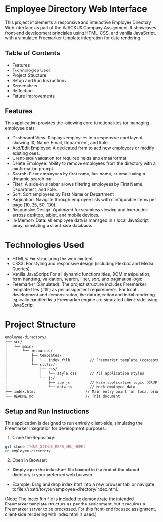 # Employee Directory Web Interface
This project implements a responsive and interactive Employee Directory Web Interface as part of the AJACKUS Company Assignment. It showcases front-end development principles using HTML, CSS, and vanilla JavaScript, with a simulated Freemarker template integration for data rendering.

## Table of Contents
* Features
* Technologies Used
* Project Structure
* Setup and Run Instructions
* Screenshots
* Reflection
* Future Improvements

## Features
This application provides the following core functionalities for managing employee data:

* Dashboard View: Displays employees in a responsive card layout, showing ID, Name, Email, Department, and Role.
* Add/Edit Employee: A dedicated form to add new employees or modify existing ones.
* Client-side validation for required fields and email format.
* Delete Employee: Ability to remove employees from the directory with a confirmation prompt.
* Search: Filter employees by first name, last name, or email using a dynamic search bar.
* Filter: A slide-in sidebar allows filtering employees by First Name, Department, and Role.
* Sort: Sort employees by First Name or Department.
* Pagination: Navigate through employee lists with configurable items per page (10, 25, 50, 100).
* Responsive Design: Optimized for seamless viewing and interaction across desktop, tablet, and mobile devices.
* In-Memory Data: All employee data is managed in a local JavaScript array, simulating a client-side database.

# Technologies Used
* HTML5: For structuring the web content.
* CSS3: For styling and responsive design (including Flexbox and Media Queries).
* Vanilla JavaScript: For all dynamic functionalities, DOM manipulation, form handling, validation, search, filter, sort, and pagination logic.
* Freemarker (Simulated): The project structure includes Freemarker template files (.ftlh) as per assignment requirements. For local development and demonstration, the data injection and initial rendering typically handled by a Freemarker engine are simulated client-side using JavaScript.

# Project Structure
```bash
employee-directory/
├── src/
│   └── main/
│       └── resources/
│           ├── templates/
│           │   └── index.ftlh         // Freemarker template (conceptual rendering)
│           └── static/
│               ├── css/
│               │   └── style.css      // All application styles
│               └── js/
│                   ├── app.js         // Main application logic (CRUD, UI, search, filter, sort, pagination)
│                   └── data.js        // Mock employee data
├── index.html                       // Main entry point for local browser testing (simulates Freemarker output)
└── README.md                        // This document
```
## Setup and Run Instructions
This application is designed to run entirely client-side, simulating the Freemarker integration for development purposes.

1. Clone the Repository:
```bash
git clone [YOUR_GITHUB_REPO_URL_HERE]
cd employee-directory
```
2. Open in Browser:

* Simply open the index.html file located in the root of the cloned directory in your preferred web browser.

* Example: Drag and drop index.html into a new browser tab, or navigate to file:///path/to/your/employee-directory/index.html.

(Note: The index.ftlh file is included to demonstrate the intended Freemarker template structure as per the assignment, but it requires a Freemarker server to be processed. For this front-end focused assignment, client-side rendering with index.html is used.)
